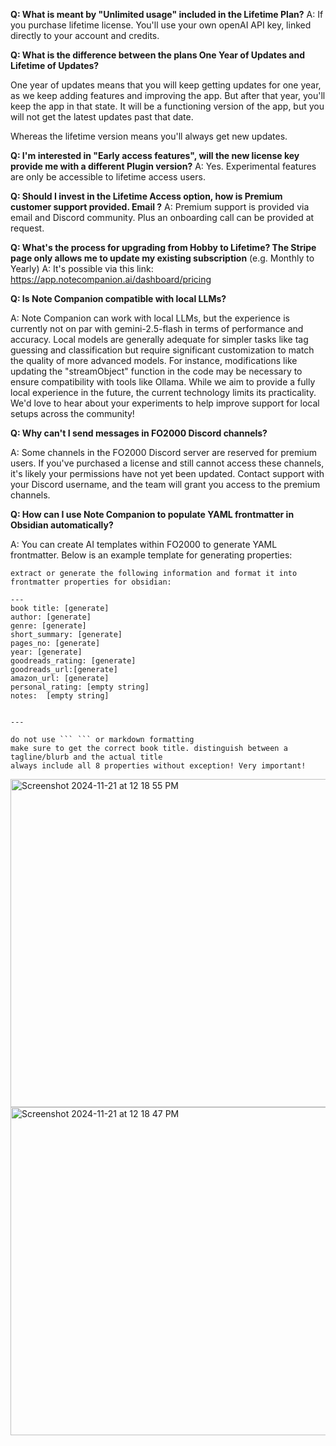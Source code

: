 **Q: What is meant by "Unlimited usage" included in the Lifetime Plan?**
A: If you purchase lifetime license. You'll use your own openAI API key, linked directly to your account and credits.

**Q: What is the difference between the plans One Year of Updates and Lifetime of Updates?**

One year of updates means that you will keep getting updates for one year, as we keep adding features and improving the app. But after that year, you'll keep the app in that state. It will be a functioning version of the app, but you will not get the latest updates past that date. 

Whereas the lifetime version means you'll always get new updates.


**Q: I'm interested in "Early access features", will the new license key provide me with a different Plugin version?**
A: Yes. Experimental features are only be accessible to lifetime access users.


**Q: Should I invest in the Lifetime Access option, how is Premium customer support provided. Email ?**
A: Premium support is provided via email and Discord community. Plus an onboarding call can be provided at request.


**Q: What's the process for upgrading from Hobby to Lifetime? The Stripe page only allows me to update my existing subscription**
(e.g. Monthly to Yearly)
A: It's possible via this link: https://app.notecompanion.ai/dashboard/pricing

**Q: Is Note Companion compatible with local LLMs?**

A: Note Companion can work with local LLMs, but the experience is currently not on par with gemini-2.5-flash in terms of performance and accuracy. Local models are generally adequate for simpler tasks like tag guessing and classification but require significant customization to match the quality of more advanced models. For instance, modifications like updating the "streamObject" function in the code may be necessary to ensure compatibility with tools like Ollama. While we aim to provide a fully local experience in the future, the current technology limits its practicality. We'd love to hear about your experiments to help improve support for local setups across the community!


**Q: Why can't I send messages in FO2000 Discord channels?**

A: Some channels in the FO2000 Discord server are reserved for premium users. If you've purchased a license and still cannot access these channels, it's likely your permissions have not yet been updated. Contact support with your Discord username, and the team will grant you access to the premium channels.

**Q: How can I use Note Companion to populate YAML frontmatter in Obsidian automatically?**

A: You can create AI templates within FO2000 to generate YAML frontmatter. Below is an example template for generating properties:

```
extract or generate the following information and format it into frontmatter properties for obsidian:

---
book title: [generate]
author: [generate]
genre: [generate]
short_summary: [generate]
pages_no: [generate]
year: [generate]
goodreads_rating: [generate]
goodreads_url:[generate]
amazon_url: [generate]
personal_rating: [empty string]
notes:  [empty string]


---

do not use ``` ``` or markdown formatting
make sure to get the correct book title. distinguish between a tagline/blurb and the actual title
always include all 8 properties without exception! Very important!
```

<img width="525" alt="Screenshot 2024-11-21 at 12 18 55 PM" src="https://github.com/user-attachments/assets/12127836-16d2-42f7-a8da-432f3f635003">
<img width="525" alt="Screenshot 2024-11-21 at 12 18 47 PM" src="https://github.com/user-attachments/assets/d9471cb7-695b-44d1-90d5-ee39bdff8244">





